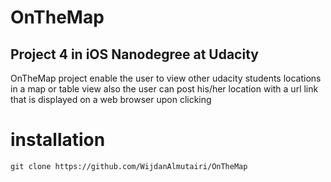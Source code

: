 # OnTheMap

## Project 4 in iOS Nanodegree at Udacity

OnTheMap project enable the user to view other udacity students locations in a map or table view also 
the user can post his/her location with a url link that is displayed on a web browser upon clicking 

# installation

`git clone https://github.com/WijdanAlmutairi/OnTheMap`

